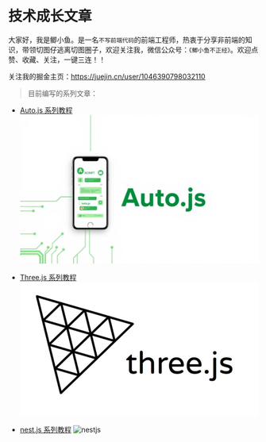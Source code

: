 # 技术成长文章

大家好，我是鲫小鱼。是一名`不写前端代码`的前端工程师，热衷于分享非前端的知识，带领切图仔逃离切图圈子，欢迎关注我，微信公众号：`《鲫小鱼不正经》`。欢迎点赞、收藏、关注，一键三连！！

关注我的掘金主页：https://juejin.cn/user/1046390798032110


> 目前编写的系列文章：


- [Auto.js 系列教程](./autojs/README.md)
![autojs](./autojs/autojs.jpg)


- [Three.js 系列教程](./threejs-tutorial/README.md)
![threejs](./threejs-tutorial/threejs.png)


- [nest.js 系列教程](./nest系列学习/README.md)
![nestjs](./nest系列学习/nestjs.png)
